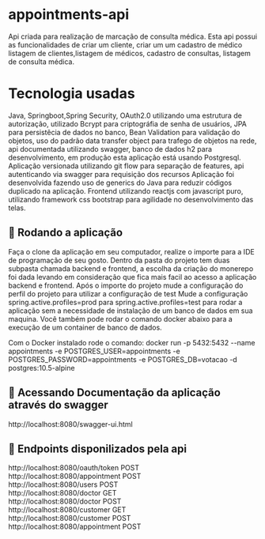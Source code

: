 # appointments-api

Api criada para realização de marcação de consulta médica.
Esta api possui as funcionalidades de criar um cliente, criar um um cadastro de médico
listagem de clientes,listagem de médicos, cadastro de consultas, listagem de consulta médica.

# Tecnologia usadas
Java, Springboot,Spring Security, OAuth2.0 utilizando uma estrutura de autorização, 
utilizado Bcrypt para criptográfia de senha de usuários, JPA para persistêcia de dados no banco,
Bean Validation para validação do objetos, uso do padrão data transfer object para trafego de objetos
na rede, api documentada utilizando swagger, banco de dados h2 para desenvolvimento, em produção esta aplicação está usando
Postgresql. Aplicação versionada utilizando git flow para separação de features, api autenticando via swagger para requisição dos recursos
Aplicação foi desenvolvida fazendo uso de generics do Java para reduzir códigos duplicado na aplicação.
Frontend utilizando reactjs com javascript puro, utilizando framework css bootstrap para agilidade no desenvolvimento das telas.

## 🚀 Rodando a aplicação

Faça o clone da aplicação em seu computador, realize o importe para a IDE de programação de seu gosto.
Dentro da pasta do projeto tem duas subpasta chamada backend e frontend, a escolha da criação do monerepo 
foi dada levando em consideração que fica mais facil ao acesso a aplicação backend e frontend.
Após o importe do projeto mude a configuração do perfil do projeto para utilizar a configuração de test
Mude a configuração spring.active.profiles=prod para spring.active.profiles=test para rodar a aplicação
sem a necessidade de instalação de um banco de dados em sua maquina. Você também pode rodar o comando 
docker abaixo para a execução de um container de banco de dados.

Com o Docker instalado rode o comando: docker run -p 5432:5432 --name appointments -e POSTGRES_USER=appointments -e POSTGRES_PASSWORD=appointments -e POSTGRES_DB=votacao -d postgres:10.5-alpine

## 🚀 Acessando Documentação da aplicação através do swagger
http://localhost:8080/swagger-ui.html

## 🚀 Endpoints disponilizados pela api
http://localhost:8080/oauth/token POST <br>
http://localhost:8080/appointment POST <br>
http://localhost:8080/users POST <br>
http://localhost:8080/doctor GET <br>
http://localhost:8080/doctor POST <br>
http://localhost:8080/customer GET <br>
http://localhost:8080/customer POST <br>
http://localhost:8080/appointment POST

  

